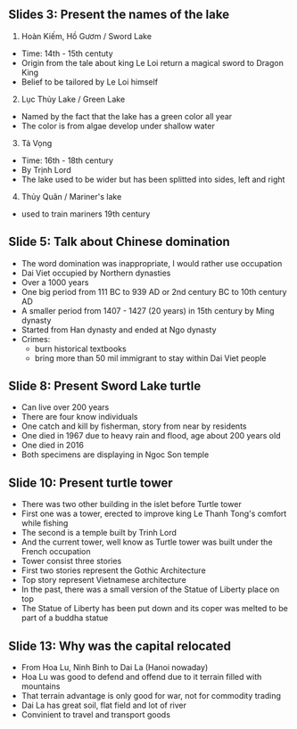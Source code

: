 ## Slides 3: Present the names of the lake
1. Hoàn Kiếm, Hồ Gươm / Sword Lake
  - Time: 14th - 15th centuty
  - Origin from the tale about king Le Loi return a magical sword to Dragon King
  - Belief to be tailored by Le Loi himself
2. Lục Thủy Lake / Green Lake
  - Named by the fact that the lake has a green color all year
  - The color is from algae develop under shallow water 
3. Tả Vọng
  - Time: 16th - 18th century
  - By Trịnh Lord
  - The lake used to be wider but has been splitted into sides, left and right
4. Thủy Quân / Mariner's lake
  - used to train mariners 19th century

## Slide 5: Talk about Chinese domination
- The word domination was inappropriate, I would rather use occupation
- Dai Viet occupied by Northern dynasties
- Over a 1000 years
- One big period from 111 BC to 939 AD or 2nd century BC to 10th century AD
- A smaller period from 1407 - 1427 (20 years) in 15th century by Ming dynasty
- Started from Han dynasty and ended at Ngo dynasty
- Crimes:
  + burn historical textbooks
  + bring more than 50 mil immigrant to stay within Dai Viet people

## Slide 8: Present Sword Lake turtle
- Can live over 200 years
- There are four know individuals 
- One catch and kill by fisherman, story from near by residents
- One died in 1967 due to heavy rain and flood, age about 200 years old
- One died in 2016
- Both specimens are displaying in Ngoc Son temple

## Slide 10: Present turtle tower
- There was two other building in the islet before Turtle tower
- First one was a tower, erected to improve king Le Thanh Tong's comfort while fishing
- The second is a temple built by Trinh Lord
- And the current tower, well know as Turtle tower was built under the French occupation
- Tower consist three stories
- First two stories represent the Gothic Architecture
- Top story represent Vietnamese architecture
- In the past, there was a small version of the Statue of Liberty place on top 
- The Statue of Liberty has been put down and its coper was melted to be part of a buddha statue

## Slide 13: Why was the capital relocated
- From Hoa Lu, Ninh Binh to Dai La (Hanoi nowaday)
- Hoa Lu was good to defend and offend due to it terrain filled with mountains
- That terrain advantage is only good for war, not for commodity trading
- Dai La has great soil, flat field and lot of river
- Convinient to travel and transport goods



